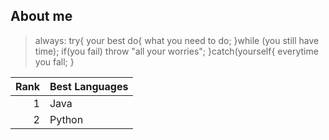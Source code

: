 ## About me

> always:
> try{
>   your best
>     do{
>       what you need to do;
>       }while (you still have time);
>   if(you fail)
>     throw "all your worries";
> }catch(yourself{
>   everytime you fall;
> }

| Rank | Best Languages |
|-----:|---------------|
|     1| Java|
|     2| Python|
